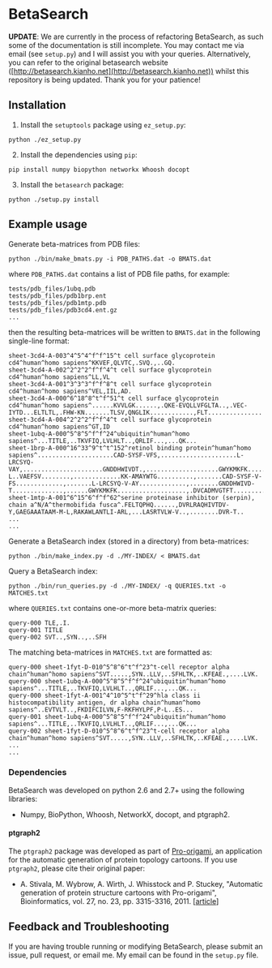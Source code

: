 # BetaSearch

**UPDATE**: We are currently in the process of refactoring BetaSearch, as such
some of the documentation is still incomplete.  You may contact me via email
(see `setup.py`) and I will assist you with your queries.  Alternatively, you
can refer to the original betasearch website
([http://betasearch.kianho.net](http://betasearch.kianho.net)) whilst this
repository is being updated. Thank you for your patience!

## Installation

1. Install the `setuptools` package using `ez_setup.py`:
```
python ./ez_setup.py
```
2. Install the dependencies using `pip`: 
```
pip install numpy biopython networkx Whoosh docopt
```

3. Install the `betasearch` package:
```
python ./setup.py install
```

## Example usage

Generate beta-matrices from PDB files:
```
python ./bin/make_bmats.py -i PDB_PATHS.dat -o BMATS.dat
```
where `PDB_PATHS.dat` contains a list of PDB file paths, for example:
```
tests/pdb_files/1ubq.pdb
tests/pdb_files/pdb1brp.ent
tests/pdb_files/pdb1mtp.pdb
tests/pdb_files/pdb3cd4.ent.gz
...
```
then the resulting beta-matrices will be written to `BMATS.dat`
in the following single-line format:
```
sheet-3cd4-A-003^4^5^4^f^f^15^t cell surface glycoprotein cd4^human^homo sapiens^KKVEF,QLVTC,.SVQ.,..GQ.
sheet-3cd4-A-002^2^2^2^f^f^4^t cell surface glycoprotein cd4^human^homo sapiens^LL,VL
sheet-3cd4-A-001^3^3^3^f^f^8^t cell surface glycoprotein cd4^human^homo sapiens^VEL,IIL,AD.
sheet-3cd4-A-000^6^18^8^t^f^51^t cell surface glycoprotein cd4^human^homo sapiens^......KVVLGK......,.QKE-EVQLLVFGLTA..,.VEC-IYTD...ELTLTL,.FHW-KN.......TLSV,QNGLIK............,FLT...............
sheet-3cd4-A-004^2^2^2^f^f^4^t cell surface glycoprotein cd4^human^homo sapiens^GT,ID
sheet-1ubq-A-000^5^8^5^f^f^24^ubiquitin^human^homo sapiens^...TITLE,..TKVFIQ,LVLHLT..,QRLIF...,...QK...
sheet-1brp-A-000^16^33^9^t^t^152^retinol binding protein^human^homo sapiens^.....................CAD-SYSF-VFS,.....................L-LRCSYQ-VAY,......................GNDDHWIVDT.,....................GWYKMKFK.....,...............DVCADMVGTFT.......,...............RVRGKATASM........,..............R-L..VAEFSV........,.............KK-AMAYWTG..........,.......CAD-SYSF-V-FS.............,.......L-LRCSYQ-V-AY.............,........GNDDHWIVD-T..............,......GWYKMKFK...................,.DVCADMVGTFT.....................,.RVRGKATASM......................,.RL..VAEFSV......................,KKAMAYWTG........................
sheet-1mtp-A-001^6^15^6^f^f^62^serine proteinase inhibitor (serpin), chain a^N/A^thermobifida fusca^.FELTQPHQ......,DVRLRAQHIVTDV-Y,GAEGAAATAAM-M-L,RAKAWLANTLI-ARL,...LASRTVLW-V..,........DVR-T..
...
...
```
Generate a BetaSearch index (stored in a directory) from beta-matrices:
```
python ./bin/make_index.py -d ./MY-INDEX/ < BMATS.dat
```
Query a BetaSearch index:
```
python ./bin/run_queries.py -d ./MY-INDEX/ -q QUERIES.txt -o MATCHES.txt
```
where `QUERIES.txt` contains one-or-more beta-matrix queries:
```
query-000 TLE,.I.
query-001 TITLE
query-002 SVT..,SYN..,..SFH
```
The matching beta-matrices in `MATCHES.txt` are formatted as:
```
query-000 sheet-1fyt-D-010^5^8^6^t^f^23^t-cell receptor alpha chain^human^homo sapiens^SVT.....,SYN..LLV,..SFHLTK,..KFEAE.,....LVK.
query-000 sheet-1ubq-A-000^5^8^5^f^f^24^ubiquitin^human^homo sapiens^...TITLE,..TKVFIQ,LVLHLT..,QRLIF...,...QK...
query-000 sheet-1fyt-A-001^4^10^5^t^f^29^hla class ii histocompatibility antigen, dr alpha chain^human^homo sapiens^..EVTVLT..,FKDIFCILVN,F-RKFHYLPF,P-L..ES...
query-001 sheet-1ubq-A-000^5^8^5^f^f^24^ubiquitin^human^homo sapiens^...TITLE,..TKVFIQ,LVLHLT..,QRLIF...,...QK...
query-002 sheet-1fyt-D-010^5^8^6^t^f^23^t-cell receptor alpha chain^human^homo sapiens^SVT.....,SYN..LLV,..SFHLTK,..KFEAE.,....LVK.
...
...
```

### Dependencies

BetaSearch was developed on python 2.6 and 2.7+ using the following libraries:
- Numpy, BioPython, Whoosh, NetworkX, docopt, and ptgraph2.

#### ptgraph2

The `ptgraph2` package was developed as part of
[Pro-origami](http://munk.csse.unimelb.edu.au/pro-origami/), an application for
the automatic generation of protein topology cartoons. If you use `ptgraph2`,
please cite their original paper:

- A. Stivala, M. Wybrow, A. Wirth, J. Whisstock and P. Stuckey, "Automatic
  generation of protein structure cartoons with Pro-origami", Bioinformatics,
  vol. 27, no. 23, pp. 3315-3316, 2011.
  [[article](http://dx.doi.org/10.1093/bioinformatics/btr575)]

## Feedback and Troubleshooting
If you are having trouble running or modifying BetaSearch, please submit an
issue, pull request, or email me. My email can be found in the `setup.py` file.
